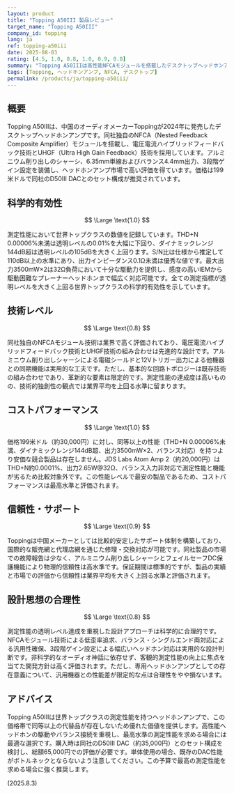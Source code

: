```yaml
---
layout: product
title: "Topping A50III 製品レビュー"
target_name: "Topping A50III"
company_id: topping
lang: ja
ref: topping-a50iii
date: 2025-08-03
rating: [4.5, 1.0, 0.8, 1.0, 0.9, 0.8]
summary: "Topping A50IIIは高性能NFCAモジュールを搭載したデスクトップヘッドホンアンプです。THD+N 0.00006%未満、ダイナミックレンジ144dB超、最大出力3500mW×2の優秀な測定性能を実現しています。"
tags: [Topping, ヘッドホンアンプ, NFCA, デスクトップ]
permalink: /products/ja/topping-a50iii/
---
```


## 概要

Topping A50IIIは、中国のオーディオメーカーToppingが2024年に発売したデスクトップヘッドホンアンプです。同社独自のNFCA（Nested Feedback Composite Amplifier）モジュールを搭載し、電圧電流ハイブリッドフィードバック技術とUHGF（Ultra High Gain Feedback）技術を採用しています。アルミニウム削り出しのシャーシ、6.35mm単線およびバランス4.4mm出力、3段階ゲイン設定を装備し、ヘッドホンアンプ市場で高い評価を得ています。価格は199米ドルで同社のD50III DACとのセット構成が推奨されています。

## 科学的有効性

$$ \Large \text{1.0} $$

測定性能において世界トップクラスの数値を記録しています。THD+N 0.00006%未満は透明レベルの0.01%を大幅に下回り、ダイナミックレンジ144dB超は透明レベルの105dBを大きく上回ります。S/N比は仕様から推定して110dB以上の水準にあり、出力インピーダンス0.1Ω未満は優秀な値です。最大出力3500mW×2は32Ω負荷において十分な駆動力を提供し、感度の高いIEMから駆動困難なプレーナーヘッドホンまで幅広く対応可能です。全ての測定指標が透明レベルを大きく上回る世界トップクラスの科学的有効性を示しています。

## 技術レベル

$$ \Large \text{0.8} $$

同社独自のNFCAモジュール技術は業界で高く評価されており、電圧電流ハイブリッドフィードバック技術とUHGF技術の組み合わせは先進的な設計です。アルミニウム削り出しシャーシによる電磁シールドと12Vトリガー出力による他機器との同期機能は実用的な工夫です。ただし、基本的な回路トポロジーは既存技術の組み合わせであり、革新的な要素は限定的です。測定性能の達成度は高いものの、技術的独創性の観点では業界平均を上回る水準に留まります。

## コストパフォーマンス

$$ \Large \text{1.0} $$

価格199米ドル（約30,000円）に対し、同等以上の性能（THD+N 0.00006%未満、ダイナミックレンジ144dB超、出力3500mW×2、バランス対応）を持つより安価な競合製品は存在しません。JDS Labs Atom Amp 2（約20,000円）はTHD+N約0.0001%、出力2.65W@32Ω、バランス入力非対応で測定性能と機能が劣るため比較対象外です。この性能レベルで最安の製品であるため、コストパフォーマンスは最高水準と評価されます。

## 信頼性・サポート

$$ \Large \text{0.9} $$

Toppingは中国メーカーとしては比較的安定したサポート体制を構築しており、国際的な販売網と代理店網を通じた修理・交換対応が可能です。同社製品の市場での故障報告は少なく、アルミニウム削り出しシャーシとフェイルセーフDC保護機能により物理的信頼性は高水準です。保証期間は標準的ですが、製品の実績と市場での評価から信頼性は業界平均を大きく上回る水準と評価されます。

## 設計思想の合理性

$$ \Large \text{0.8} $$

測定性能の透明レベル達成を重視した設計アプローチは科学的に合理的です。NFCAモジュール技術による低歪率追求、バランス・シングルエンド両対応による汎用性確保、3段階ゲイン設定による幅広いヘッドホン対応は実用的な設計判断です。非科学的なオーディオ神話に依存せず、客観的測定性能の向上に焦点を当てた開発方針は高く評価されます。ただし、専用ヘッドホンアンプとしての存在意義について、汎用機器との性能差が限定的な点は合理性をやや損ないます。

## アドバイス

Topping A50IIIは世界トップクラスの測定性能を持つヘッドホンアンプで、この価格帯で同等以上の代替品が存在しないため優れた価値を提供します。高性能ヘッドホンの駆動やバランス接続を重視し、最高水準の測定性能を求める場合には最適な選択です。購入時は同社のD50III DAC（約35,000円）とのセット構成を検討し、総額65,000円での評価が必要です。単体使用の場合、既存のDAC性能がボトルネックとならないよう注意してください。この予算で最高の測定性能を求める場合に強く推奨します。

(2025.8.3)
